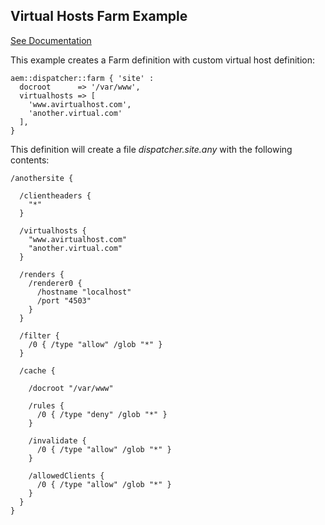 
## Virtual Hosts Farm Example

[See Documentation](https://docs.adobe.com/docs/en/dispatcher/disp-config.html#Identifying%20Virtual%20Hosts%20-%20/virtualhosts)

This example creates a Farm definition with custom virtual host definition:

~~~ puppet
aem::dispatcher::farm { 'site' :
  docroot      => '/var/www',
  virtualhosts => [
    'www.avirtualhost.com',
    'another.virtual.com'
  ],
}
~~~

This definition will create a file *dispatcher.site.any* with the following contents:

~~~
/anothersite {

  /clientheaders {
    "*"
  }

  /virtualhosts {
    "www.avirtualhost.com"
    "another.virtual.com"
  }

  /renders {
    /renderer0 { 
      /hostname "localhost"
      /port "4503"
    }
  }

  /filter {
    /0 { /type "allow" /glob "*" }
  }

  /cache {

    /docroot "/var/www"

    /rules {
      /0 { /type "deny" /glob "*" }
    }

    /invalidate {
      /0 { /type "allow" /glob "*" }
    }

    /allowedClients {
      /0 { /type "allow" /glob "*" }
    }
  }
}
~~~
